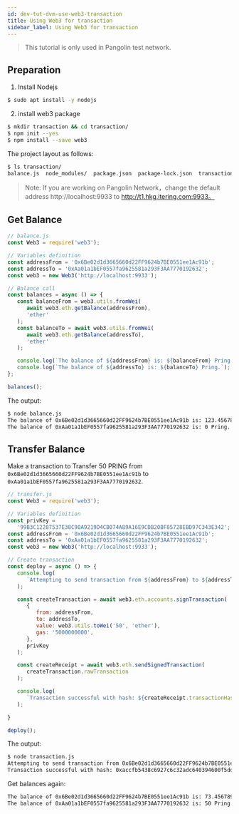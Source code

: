 ```yaml
---
id: dev-tut-dvm-use-web3-transaction
title: Using Web3 for transaction
sidebar_label: Using Web3 for transaction
---
```


> This tutorial is only used in Pangolin test network.

## Preparation

1. Install Nodejs

```sh
$ sudo apt install -y nodejs
```
2. install web3 package

```sh
$ mkdir transaction && cd transaction/
$ npm init --yes
$ npm install --save web3
```

The project layout as follows:

```sh
$ ls transaction/
balance.js  node_modules/  package.json  package-lock.json  transaction.js
```

> Note: If you are working on Pangolin Network，change the default address http://localhost:9933 to http://t1.hkg.itering.com:9933。

## Get Balance

```js
// balance.js
const Web3 = require('web3');

// Variables definition
const addressFrom = '0x6Be02d1d3665660d22FF9624b7BE0551ee1Ac91b';
const addressTo = '0xAa01a1bEF0557fa9625581a293F3AA7770192632';
const web3 = new Web3('http://localhost:9933');

// Balance call
const balances = async () => {
   const balanceFrom = web3.utils.fromWei(
      await web3.eth.getBalance(addressFrom),
      'ether'
   );
   const balanceTo = await web3.utils.fromWei(
      await web3.eth.getBalance(addressTo),
      'ether'
   );

   console.log(`The balance of ${addressFrom} is: ${balanceFrom} Pring.`);
   console.log(`The balance of ${addressTo} is: ${balanceTo} Pring.`);
};

balances();
```

The output:

```sh
$ node balance.js
The balance of 0x6Be02d1d3665660d22FF9624b7BE0551ee1Ac91b is: 123.45678900000000009 Pring.
The balance of 0xAa01a1bEF0557fa9625581a293F3AA7770192632 is: 0 Pring.
```

## Transfer Balance

Make a transaction to Transfer 50 PRING from `0x6Be02d1d3665660d22FF9624b7BE0551ee1Ac91b` to `0xAa01a1bEF0557fa9625581a293F3AA7770192632`.

```js
// transfer.js
const Web3 = require('web3');

// Variables definition
const privKey =
   '99B3C12287537E38C90A9219D4CB074A89A16E9CDB20BF85728EBD97C343E342';
const addressFrom = '0x6Be02d1d3665660d22FF9624b7BE0551ee1Ac91b';
const addressTo = '0xAa01a1bEF0557fa9625581a293F3AA7770192632';
const web3 = new Web3('http://localhost:9933');

// Create transaction
const deploy = async () => {
   console.log(
      `Attempting to send transaction from ${addressFrom} to ${addressTo}`
   );

   const createTransaction = await web3.eth.accounts.signTransaction(
      {
         from: addressFrom,
         to: addressTo,
         value: web3.utils.toWei('50', 'ether'),
         gas: '5000000000',
      },
      privKey
   );

   const createReceipt = await web3.eth.sendSignedTransaction(
      createTransaction.rawTransaction
   );

   console.log(
      `Transaction successful with hash: ${createReceipt.transactionHash}`
   );

}

deploy();
```

The output:

```sh
$ node transaction.js 
Attempting to send transaction from 0x6Be02d1d3665660d22FF9624b7BE0551ee1Ac91b to 0xAa01a1bEF0557fa9625581a293F3AA7770192632
Transaction successful with hash: 0xaccfb5438c6927c6c32adc640394600f5dda183ea82683dc5a9feddc64b5d438
```

Get balances again:

```sh
The balance of 0x6Be02d1d3665660d22FF9624b7BE0551ee1Ac91b is: 73.45678900000000009 Pring.
The balance of 0xAa01a1bEF0557fa9625581a293F3AA7770192632 is: 50 Pring.
```
